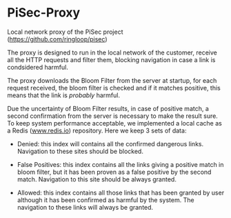 # PiSec-Proxy

Local network proxy of the PiSec project (https://github.com/ringloop/pisec) 

The proxy is designed to run in the local network of the customer, receive all the HTTP requests and filter them, blocking navigation in case a link is condsidered harmful.

The proxy downloads the Bloom Filter from the server at startup, for each request received, the bloom filter is checked and if it matches positive, this means that the link is _probably_ harmful. 

Due the uncertainty of Bloom Filter results, in case of positive match, a second confirmation from the server is necessary to make the result sure. 
To keep system performance acceptable, we implemented a local cache as a Redis (www.redis.io) repository. Here we keep 3 sets of data:

- Denied: this index will contains all the confirmed dangerous links. Navigation to these sites should be blocked. 

- False Positives: this index contains all the links giving a positive match in bloom filter, but it has been proven as a false positive by the second match. Navigation to this site should be always granted. 

- Allowed: this index contains all those links that has been granted by user although it has been confirmed as harmful by the system. The navigation to these links will always be granted. 



